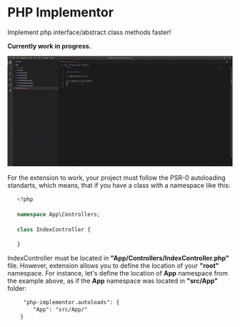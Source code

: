 # PHP Implementor
Implement php interface/abstract class methods faster!

**Currently work in progress.**

![til](./images/demo.gif)

For the extension to work, your project must follow the PSR-0 autoloading standarts, which means, that if you have a class with a namespace like this:

```php
   <?php 

   namespace App\Controllers;

   class IndexController {

   }
```

IndexController must be located in **"App/Controllers/IndexController.php"** file. However, extension allows you to define the location of your **"root"** namespace. For instance, let's define the location of **App** namespace from the example above, as if the **App** namespace was located in **"src/App"** folder:

```
     "php-implementor.autoloads": {
        "App": "src/App/"
    }
```